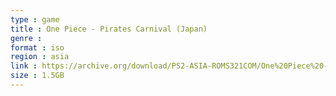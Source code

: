 ```yaml
---
type : game
title : One Piece - Pirates Carnival (Japan)
genre : 
format : iso
region : asia
link : https://archive.org/download/PS2-ASIA-ROMS321COM/One%20Piece%20-%20Pirates%20Carnival%20%28Japan%29.7z
size : 1.5GB
---
```

